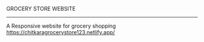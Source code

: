 GROCERY STORE WEBSITE

------------------------------------------------------


A Responsive website for grocery shopping
https://chitkaragrocerystore123.netlify.app/




